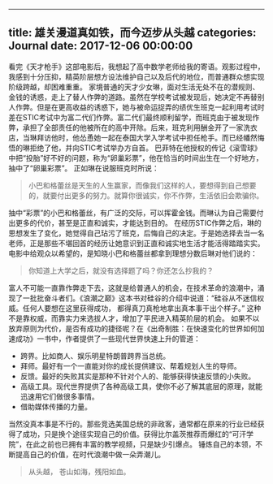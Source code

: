 
---
title: 雄关漫道真如铁，而今迈步从头越
categories: Journal
date: 2017-12-06 00:00:00
---

看完《天才枪手》这部电影后，我想起了高中数学老师给我的寄语。观影过程中，我感到十分压抑，精英阶层想方设法维护自己以及后代的地位，而普通群众想实现阶级跨越，却困难重重。
家境普通的天才少女琳，面对生活无处不在的潜规则、金钱的诱惑，走上了替人作弊的道路。虽然在学校考试被发现后，她决定不再替别人作弊。但是在更高收益的诱惑下，她与被命运捉弄的绩优生班克一起利用考试时差在STIC考试中为富二代们作弊。富二代们最终顺利留学，而班克由于被发现作弊，承担了全部责任的他被所在的高中开除。后来，班克利用酬金开了一家洗衣店，当琳拜访他时，他怂恿她一起在泰国大学入学考试中担任枪手。而已经幡然悔悟的琳拒绝了他，并向STIC考试举办方自首。
巴菲特在他授权的传记《滚雪球》中把“投胎”好不好的问题，称为“卵巢彩票”，他在恰当的时间出生在一个好地方，抽中了“卵巢彩票”。 正如琳在说服班克时所说：
>小巴和格蕾丝是天生的人生赢家，而像我们这样的人，要想得到自己想要的，就要付出更多的努力。就算你很诚实，你不作弊，生活依旧会欺骗你。

抽中“彩票”的小巴和格蕾丝，有广泛的交际，可以挥霍金钱。而琳认为自己需要付出更多的代价，甚至是正直和诚实，才能达到目的。
在经历STIC作弊之后，琳的思想发生了变化，她觉得自己玷污了班克，后悔自己的决定。于是她选择去当一名老师，正是那些不堪回首的经历让她意识到正直和诚实地生活才能活得踏踏实实。
电影中给观众以希望的，是知晓小巴和格蕾丝都拿到理想分数后琳对他们说的：
>你知道上大学之后，就没有选择题了吗？你还怎么抄我的？

富人不可能一直靠作弊走下去，这就是给普通人的机会，在技术革命的浪潮中，涌现了一批批奋斗者们。《浪潮之巅》这本书对硅谷的介绍中说道：“硅谷从不迷信权威。任何人要想在这里获得成功， 都得真刀真枪地拿出真本事干出个样子。” 这种不是靠权威，而靠实力来选拔人才，增加了平民进入精英阶层的机会。
如果不以放弃原则为代价，是否有成功的捷径呢？在《出奇制胜：在快速变化的世界如何加速成功》一书中，作者提供了一些现代世界快速上升的管道：
* 跨界。比如商人、娱乐明星特朗普跨界当总统。
* 拜师。最好有一个一直能对你的成长提供建议、帮着规划人生的导师。
* 反馈。最好的失败其实是那种不针对个人的、能够获得快速反馈的小失败。
* 高级工具。现代世界提供了各种高级工具，使你不必了解其底层的原理，就能迅速用它们做很多事情。
* 借助媒体传播的力量。

当然没真本事是不行的。那些竞选美国总统的非政客，通常都在原来的行业已经获得了成功，只是换个途径实现自己的价值。获得比尔盖茨推荐而爆红的“可汗学院”，在此之前也已拥有丰富的教学视频，只是缺少引爆点。
锤炼自己的本领，不断提高自己的价值，在时代浪潮中做一朵弄潮儿。
>从头越，
>苍山如海，残阳如血。




